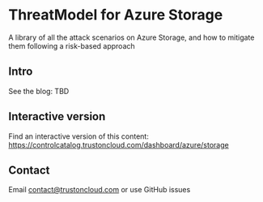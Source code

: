 # ThreatModel for Azure Storage
A library of all the attack scenarios on Azure Storage, and how to mitigate them following a risk-based approach 

## Intro
See the blog: TBD

## Interactive version
Find an interactive version of this content: https://controlcatalog.trustoncloud.com/dashboard/azure/storage

## Contact
Email [contact@trustoncloud.com](mailto:contact@trustoncloud.com) or use GitHub issues
